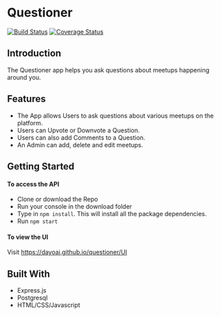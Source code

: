 # Questioner
[![Build Status](https://travis-ci.com/dayoaj/questioner.svg?branch=develop)](https://travis-ci.com/dayoaj/questioner)
[![Coverage Status](https://coveralls.io/repos/github/dayoaj/questioner/badge.svg?branch=ch-implement-ci-163114729)](https://coveralls.io/github/dayoaj/questioner?branch=ch-implement-ci-163114729)


## Introduction
The Questioner app helps you ask questions about meetups happening around you.

## Features
- The App allows Users to ask questions about various meetups on the platform.
- Users can Upvote or Downvote a Question.
- Users can also add Comments to a Question.
- An Admin can add, delete and edit meetups.

## Getting Started
#### To access the API
* Clone or download the Repo
* Run your console in the download folder
* Type in ``` npm install ```. This will install all the package dependencies.
* Run ```npm start ```

#### To view the UI
Visit https://dayoaj.github.io/questioner/UI

## Built With
* Express.js 
* Postgresql
* HTML/CSS/Javascript

